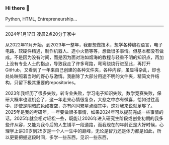 ### Hi there 👋

Python, HTML, Entrepreneurship...

---

2024年1月17日 凌晨2点20分于家中

从2022年11月开始，到2023年一整年，我都想做技术，想学各种编程语言，电子电路，软硬件精通，制作机器人、造小火箭等等，想做很多事情。但基本都没有做成。不是因为没有时间，而是因为面对浩如烟海的教程与轻重不明的知识点，再加上没有专业人士的指点，导致我走了许多弯路，弯弯绕绕行进至此，再打开GitHub，又看到了一年来自己创建的各种文件夹，各种内容，虽显得杂乱，却也处处映照着当时的野心与激情。我删除了大部分用途不明的文件夹，精简文件结构，只留下极其重要的repositories。

2023年我经历了很多失败，转专业失败，学习电子知识失败，数学竞赛失败，保研大概率也没机会了，这一年走来心情很复杂，大悲之中亦有微喜，恰如过往高中，即使是阴暗底色如夜空，亦有闪闪繁星点缀其中，这对我来说就足够了。2025年是我的考研年，一年要做很多事情，如果2024年可以提前完成一些事情的话，2025年就会相对轻松一些，既能让2026年进入研究生阶段或创业初期的我多些许从容，又能为我今后的人生铺平一段道路，而我现在的年龄正是大好时候，心理学上讲20岁到25岁是一个人一生中的巅峰，无论是智力还是体力都是如此，所以更要把握这段时间，多学一些东西，见识一些东西，




